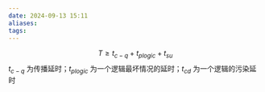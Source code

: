 ```yaml
---
date: 2024-09-13 15:11
aliases: 
tags: 
---
```

$$
T\geq t_{c-q}+t_{plogic}+t_{su}
$$
$t_{c-q}$ 为传播延时；$t_{plogic}$ 为一个逻辑最坏情况的延时；$t_{cd}$ 为一个逻辑的污染延时